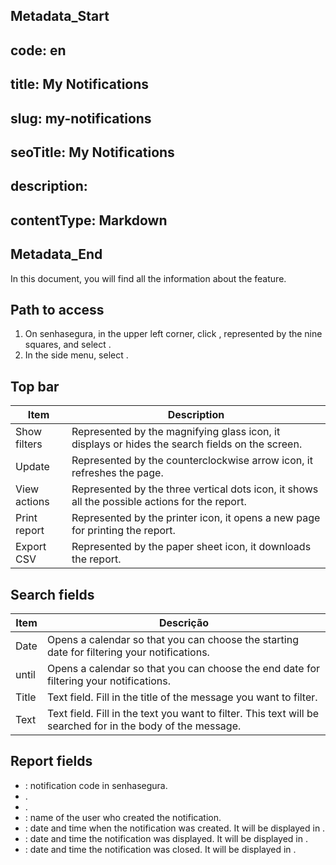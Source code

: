 ## Metadata_Start 
## code: en
## title: My Notifications 
## slug: my-notifications 
## seoTitle: My Notifications 
## description:  
## contentType: Markdown 
## Metadata_End
In this document, you will find all the information about the  feature.

## Path to access
1. On senhasegura, in the upper left corner, click , represented by the nine squares, and select .
2. In the side menu, select .

## Top bar
| Item | Description |
| --- | --- |
| Show filters | Represented by the magnifying glass icon, it displays or hides the search fields on the screen. |
| Update | Represented by the counterclockwise arrow icon, it refreshes the page. |
| View actions | Represented by the three vertical dots icon, it shows all the possible actions for the report. |
| Print report | Represented by the printer icon, it opens a new page for printing the report. |
| Export CSV | Represented by the paper sheet icon, it downloads the report. |

## Search fields

| Item | Descrição |
| --- | --- |
| Date | Opens a calendar so that you can choose the starting date for filtering your notifications. |
| until | Opens a calendar so that you can choose the end date for filtering your notifications. |
| Title | Text field. Fill in the title of the message you want to filter. |
| Text | Text field. Fill in the text you want to filter. This text will be searched for in the body of the message. |

## Report fields

* : notification code in senhasegura.
* .
* .
* : name of the user who created the notification.
* : date and time when the notification was created. It will be displayed in .
* : date and time the notification was displayed. It will be displayed in .
* : date and time the notification was closed. It will be displayed in .